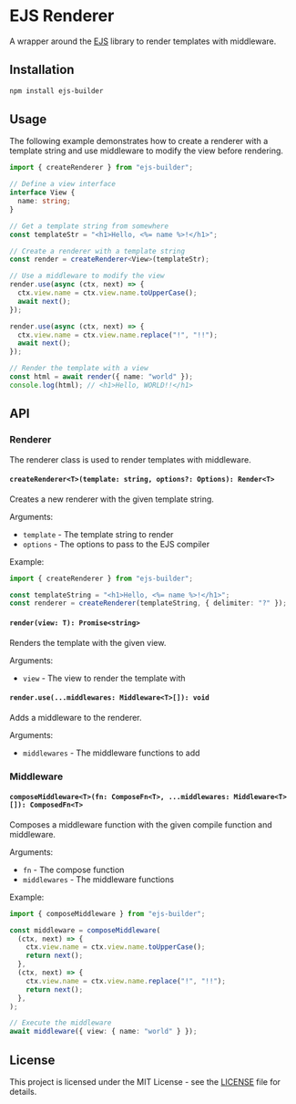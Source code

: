 # EJS Renderer

A wrapper around the [EJS](https://ejs.co/) library to render templates with
middleware.

## Installation

```sh
npm install ejs-builder
```

## Usage

The following example demonstrates how to create a renderer with a template
string and use middleware to modify the view before rendering.

```ts
import { createRenderer } from "ejs-builder";

// Define a view interface
interface View {
  name: string;
}

// Get a template string from somewhere
const templateStr = "<h1>Hello, <%= name %>!</h1>";

// Create a renderer with a template string
const render = createRenderer<View>(templateStr);

// Use a middleware to modify the view
render.use(async (ctx, next) => {
  ctx.view.name = ctx.view.name.toUpperCase();
  await next();
});

render.use(async (ctx, next) => {
  ctx.view.name = ctx.view.name.replace("!", "!!");
  await next();
});

// Render the template with a view
const html = await render({ name: "world" });
console.log(html); // <h1>Hello, WORLD!!</h1>
```

## API

### Renderer

The renderer class is used to render templates with middleware.

#### `createRenderer<T>(template: string, options?: Options): Render<T>`

Creates a new renderer with the given template string.

Arguments:

- `template` - The template string to render
- `options` - The options to pass to the EJS compiler

Example:

```ts
import { createRenderer } from "ejs-builder";

const templateString = "<h1>Hello, <%= name %>!</h1>";
const renderer = createRenderer(templateString, { delimiter: "?" });
```

#### `render(view: T): Promise<string>`

Renders the template with the given view.

Arguments:

- `view` - The view to render the template with

#### `render.use(...middlewares: Middleware<T>[]): void`

Adds a middleware to the renderer.

Arguments:

- `middlewares` - The middleware functions to add

### Middleware

#### `composeMiddleware<T>(fn: ComposeFn<T>, ...middlewares: Middleware<T>[]): ComposedFn<T>`

Composes a middleware function with the given compile function and middleware.

Arguments:

- `fn` - The compose function
- `middlewares` - The middleware functions

Example:

```ts
import { composeMiddleware } from "ejs-builder";

const middleware = composeMiddleware(
  (ctx, next) => {
    ctx.view.name = ctx.view.name.toUpperCase();
    return next();
  },
  (ctx, next) => {
    ctx.view.name = ctx.view.name.replace("!", "!!");
    return next();
  },
);

// Execute the middleware
await middleware({ view: { name: "world" } });
```

## License

This project is licensed under the MIT License - see the [LICENSE](LICENSE) file
for details.
